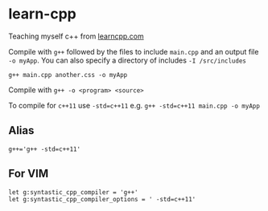 # learn-cpp

Teaching myself c++ from [learncpp.com](http://www.learncpp.com/)

Compile with `g++` followed by the files to include `main.cpp` and an output file `-o myApp`. You can also specify a directory of includes `-I /src/includes`

```shell
g++ main.cpp another.css -o myApp
```

Compile with `g++ -o <program> <source>`

To compile for `c++11` use `-std=c++11` e.g. `g++ -std=c++11 main.cpp -o myApp`

## Alias

```shell
g++='g++ -std=c++11'
```

## For VIM

```vim
let g:syntastic_cpp_compiler = 'g++'
let g:syntastic_cpp_compiler_options = ' -std=c++11'
```
